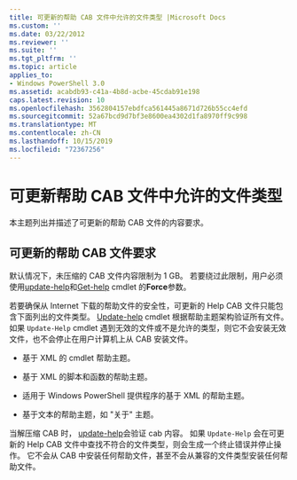 ```yaml
---
title: 可更新的帮助 CAB 文件中允许的文件类型 |Microsoft Docs
ms.custom: ''
ms.date: 03/22/2012
ms.reviewer: ''
ms.suite: ''
ms.tgt_pltfrm: ''
ms.topic: article
applies_to:
- Windows PowerShell 3.0
ms.assetid: acabdb93-c41a-4b8d-acbe-45cdab91e198
caps.latest.revision: 10
ms.openlocfilehash: 3562804157ebdfca561445a8671d726b55cc4efd
ms.sourcegitcommit: 52a67bcd9d7bf3e8600ea4302d1fa8970ff9c998
ms.translationtype: MT
ms.contentlocale: zh-CN
ms.lasthandoff: 10/15/2019
ms.locfileid: "72367256"
---
```

# <a name="file-types-permitted-in-an-updatable-help-cab-file"></a>可更新帮助 CAB 文件中允许的文件类型

本主题列出并描述了可更新的帮助 CAB 文件的内容要求。

## <a name="updatable-help-cab-file-requirements"></a>可更新的帮助 CAB 文件要求

默认情况下，未压缩的 CAB 文件内容限制为 1 GB。 若要绕过此限制，用户必须使用[update-help](/powershell/module/Microsoft.PowerShell.Core/Update-Help)和[Get-help](/powershell/module/Microsoft.PowerShell.Core/Save-Help) cmdlet 的**Force**参数。

若要确保从 Internet 下载的帮助文件的安全性，可更新的 Help CAB 文件只能包含下面列出的文件类型。 [Update-help](/powershell/module/Microsoft.PowerShell.Core/Update-Help) cmdlet 根据帮助主题架构验证所有文件。 如果 `Update-Help` cmdlet 遇到无效的文件或不是允许的类型，则它不会安装无效文件，也不会停止在用户计算机上从 CAB 安装文件。

- 基于 XML 的 cmdlet 帮助主题。

- 基于 XML 的脚本和函数的帮助主题。

- 适用于 Windows PowerShell 提供程序的基于 XML 的帮助主题。

- 基于文本的帮助主题，如 "关于" 主题。

当解压缩 CAB 时， [update-help](/powershell/module/Microsoft.PowerShell.Core/Update-Help)会验证 cab 内容。 如果 `Update-Help` 会在可更新的 Help CAB 文件中查找不符合的文件类型，则会生成一个终止错误并停止操作。 它不会从 CAB 中安装任何帮助文件，甚至不会从兼容的文件类型安装任何帮助文件。